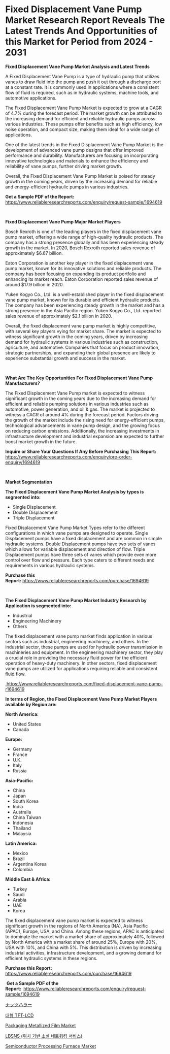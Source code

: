 <p><h1>Fixed Displacement Vane Pump Market Research Report Reveals The Latest Trends And Opportunities of this Market for Period from 2024 - 2031</h1></p><p><strong>Fixed Displacement Vane Pump Market Analysis and Latest Trends</strong></p>
<p><p>A Fixed Displacement Vane Pump is a type of hydraulic pump that utilizes vanes to draw fluid into the pump and push it out through a discharge port at a constant rate. It is commonly used in applications where a consistent flow of fluid is required, such as in hydraulic systems, machine tools, and automotive applications.</p><p>The Fixed Displacement Vane Pump Market is expected to grow at a CAGR of 4.7% during the forecast period. The market growth can be attributed to the increasing demand for efficient and reliable hydraulic pumps across various industries. These pumps offer benefits such as high efficiency, low noise operation, and compact size, making them ideal for a wide range of applications.</p><p>One of the latest trends in the Fixed Displacement Vane Pump Market is the development of advanced vane pump designs that offer improved performance and durability. Manufacturers are focusing on incorporating innovative technologies and materials to enhance the efficiency and reliability of vane pumps, further driving market growth.</p><p>Overall, the Fixed Displacement Vane Pump Market is poised for steady growth in the coming years, driven by the increasing demand for reliable and energy-efficient hydraulic pumps in various industries.</p></p>
<p><strong>Get a Sample PDF of the Report:&nbsp;</strong> <a href="https://www.reliableresearchreports.com/enquiry/request-sample/1694619">https://www.reliableresearchreports.com/enquiry/request-sample/1694619</a></p>
<p>&nbsp;</p>
<p><strong>Fixed Displacement Vane Pump Major Market Players</strong></p>
<p><p>Bosch Rexroth is one of the leading players in the fixed displacement vane pump market, offering a wide range of high-quality hydraulic products. The company has a strong presence globally and has been experiencing steady growth in the market. In 2020, Bosch Rexroth reported sales revenue of approximately $6.67 billion.</p><p>Eaton Corporation is another key player in the fixed displacement vane pump market, known for its innovative solutions and reliable products. The company has been focusing on expanding its product portfolio and enhancing its market reach. Eaton Corporation reported sales revenue of around $17.9 billion in 2020.</p><p>Yuken Kogyo Co., Ltd. is a well-established player in the fixed displacement vane pump market, known for its durable and efficient hydraulic products. The company has been experiencing steady growth in the market and has a strong presence in the Asia Pacific region. Yuken Kogyo Co., Ltd. reported sales revenue of approximately $2.1 billion in 2020.</p><p>Overall, the fixed displacement vane pump market is highly competitive, with several key players vying for market share. The market is expected to witness significant growth in the coming years, driven by increasing demand for hydraulic systems in various industries such as construction, agriculture, and automotive. Companies that focus on product innovation, strategic partnerships, and expanding their global presence are likely to experience substantial growth and success in the market.</p></p>
<p>&nbsp;</p>
<p><strong>What Are The Key Opportunities For Fixed Displacement Vane Pump Manufacturers?</strong></p>
<p><p>The Fixed Displacement Vane Pump market is expected to witness significant growth in the coming years due to the increasing demand for efficient and reliable pumping solutions in various industries such as automotive, power generation, and oil & gas. The market is projected to witness a CAGR of around 4% during the forecast period. Factors driving the growth of the market include the rising need for energy-efficient pumps, technological advancements in vane pump design, and the growing focus on reducing carbon emissions. Additionally, the increasing investments in infrastructure development and industrial expansion are expected to further boost market growth in the future.</p></p>
<p><strong>Inquire or Share Your Questions If Any Before Purchasing This Report:</strong> <a href="https://www.reliableresearchreports.com/enquiry/pre-order-enquiry/1694619">https://www.reliableresearchreports.com/enquiry/pre-order-enquiry/1694619</a></p>
<p>&nbsp;</p>
<p><strong>Market Segmentation</strong></p>
<p><strong>The Fixed Displacement Vane Pump Market Analysis by types is segmented into:</strong></p>
<p><ul><li>Single Displacement</li><li>Double Displacement</li><li>Triple Displacement</li></ul></p>
<p><p>Fixed Displacement Vane Pump Market Types refer to the different configurations in which vane pumps are designed to operate. Single Displacement pumps have a fixed displacement and are common in simple hydraulic systems. Double Displacement pumps have two sets of vanes which allows for variable displacement and direction of flow. Triple Displacement pumps have three sets of vanes which provide even more control over flow and pressure. Each type caters to different needs and requirements in various hydraulic systems.</p></p>
<p><strong>Purchase this Report:&nbsp;</strong><a href="https://www.reliableresearchreports.com/purchase/1694619">https://www.reliableresearchreports.com/purchase/1694619</a></p>
<p>&nbsp;</p>
<p><strong>The Fixed Displacement Vane Pump Market Industry Research by Application is segmented into:</strong></p>
<p><ul><li>Industrial</li><li>Engineering Machinery</li><li>Others</li></ul></p>
<p><p>The fixed displacement vane pump market finds application in various sectors such as industrial, engineering machinery, and others. In the industrial sector, these pumps are used for hydraulic power transmission in machineries and equipment. In the engineering machinery sector, they play a crucial role in providing the necessary fluid power for the efficient operation of heavy-duty machinery. In other sectors, fixed displacement vane pumps are utilized for applications requiring reliable and consistent fluid flow.</p></p>
<p><a href="https://www.reliableresearchreports.com/fixed-displacement-vane-pump-r1694619">&nbsp;https://www.reliableresearchreports.com/fixed-displacement-vane-pump-r1694619</a></p>
<p><strong>In terms of Region, the Fixed Displacement Vane Pump Market Players available by Region are:</strong></p>
<p>
    <p> <strong> North America: </strong>
        <ul>
            <li>United States</li>
            <li>Canada</li>
        </ul>
        </p> 
    <p> <strong> Europe: </strong>
        <ul>
            <li>Germany</li>
            <li>France</li>
            <li>U.K.</li>
            <li>Italy</li>
            <li>Russia</li>
        </ul>
        </p> 
    <p> <strong> Asia-Pacific: </strong>
        <ul>
            <li>China</li>
            <li>Japan</li>
            <li>South Korea</li>
            <li>India</li>
            <li>Australia</li>
            <li>China Taiwan</li>
            <li>Indonesia</li>
            <li>Thailand</li>
            <li>Malaysia</li>
        </ul>
        </p> 
    <p> <strong> Latin America: </strong>
        <ul>
            <li>Mexico</li>
            <li>Brazil</li>
            <li>Argentina Korea</li>
            <li>Colombia</li>
        </ul>
        </p> 
    <p> <strong> Middle East & Africa: </strong>
        <ul>
            <li>Turkey</li>
            <li>Saudi</li>
            <li>Arabia</li>
            <li>UAE</li>
            <li>Korea</li>
        </ul>
    </p>
    </p>
<p><p>The fixed displacement vane pump market is expected to witness significant growth in the regions of North America (NA), Asia Pacific (APAC), Europe, USA, and China. Among these regions, APAC is anticipated to dominate the market with a market share of approximately 40%, followed by North America with a market share of around 25%, Europe with 20%, USA with 10%, and China with 5%. This distribution is driven by increasing industrial activities, infrastructure development, and a growing demand for efficient hydraulic systems in these regions.</p></p>
<p><strong>Purchase this Report: </strong><a href="https://www.reliableresearchreports.com/purchase/1694619">https://www.reliableresearchreports.com/purchase/1694619</a></p>
<p>&nbsp;<strong>Get a Sample PDF of the Report:&nbsp;&nbsp;</strong><a href="https://www.reliableresearchreports.com/enquiry/request-sample/1694619">https://www.reliableresearchreports.com/enquiry/request-sample/1694619</a></p>
<p><strong></strong></p>
<p><p><a href="https://medium.com/@amberchain86/%E3%83%8A%E3%83%83%E3%83%84%E3%83%8F%E3%83%A9%E3%83%BC%E3%83%9E%E3%83%BC%E3%82%B1%E3%83%83%E3%83%88%E3%82%A4%E3%83%B3%E3%82%B5%E3%82%A4%E3%83%88-%E5%B8%82%E5%A0%B4%E5%8B%95%E5%90%91-%E6%88%90%E9%95%B7-2024%E5%B9%B4%E3%81%8B%E3%82%892031%E5%B9%B4%E3%81%BE%E3%81%A7%E3%81%AE%E4%BA%88%E6%B8%AC-657baab34fda">ナッツハラー</a></p><p><a href="https://github.com/idcefvhkdut6/Market-Research-Report-List-2/blob/main/407997796484.md">대형 TFT-LCD</a></p><p><a href="https://github.com/rahu1506/Market-Research-Report-List-4/blob/main/packaging-metallized-film-market.md">Packaging Metallized Film Market</a></p><p><a href="https://github.com/vsap75a286l/Market-Research-Report-List-2/blob/main/341273596485.md">LBSNS (위치 기반 소셜 네트워킹 서비스)</a></p><p><a href="https://github.com/FassouRP/Market-Research-Report-List-4/blob/main/semiconductor-processing-furnace-market.md">Semiconductor Processing Furnace Market</a></p></p>